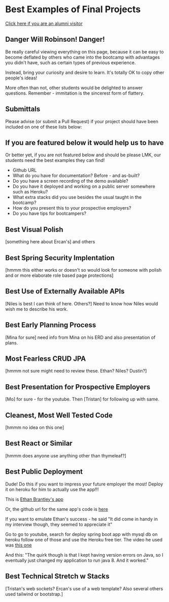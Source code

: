 # Best Examples of Final Projects

[Click here if you are an alumni visitor](#if-you-are-featured-below-it-would-help-us-to-have)

## Danger Will Robinson! Danger!

Be really careful viewing everything on this page, because it can be easy to become deflated by others who came into the bootcamp with advantages you didn't have, such as certain types of previous experience.

Instead, bring your curiosity and desire to learn. It's totally OK to copy other people's ideas!

More often than not, other students would be delighted to answer questions. Remember - immitation is the sincerest form of flattery.

## Submittals

Please advise (or submit a Pull Request) if your project should have been included on one of these lists below:

## If you are featured below it would help us to have

Or better yet, if you are not featured below and should be please LMK, our students need the best examples they can find!

- Github URL
- What do you have for documentation? Before - and as-built?
- Do you have a screen recording of the demo available?
- Do you have it deployed and working on a public server somewhere such as Heroku?
- What extra stacks did you use besides the usual taught in the bootcamp?
- How do you present this to your prospective employers?
- Do you have tips for bootcampers?

## Best Visual Polish

[something here about Ercan's] and others

## Best Spring Security Implentation

[hmmm this either works or doesn't so would look for someone with polish and or more elaborate role based page protections]

## Best Use of Externally Available APIs

[Niles is best I can think of here. Others?] Need to know how Niles would wish me to describe his work.

## Best Early Planning Process

[Mina for sure] need info from Mina on his ERD and also presentation of plans.

## Most Fearless CRUD JPA

[hmmm not sure might need to review these. Ethan? Niles? Dustin?]

## Best Presentation for Prospective Employers

[Mo] for sure - for the youtube. Then [Tristan] for following up with same.

## Cleanest, Most Well Tested Code

[hmmm no idea on this one]

## Best React or Similar

[hmmm does anyone use anything other than thymeleaf?]

## Best Public Deployment

Dude! Do this if you want to impress your future employer the most! Deploy it on heroku for him to actually use the app!!!

This is [Ethan Brantley's app](http://blue-search.herokuapp.com/)

Or, the github url for the same app's code is [here](https://github.com/EthanLTB/BlueSearch)

If you want to emulate Ethan's success - he said "It did come in handy in my interview though, they seemed to appreciate it" 

Go to go to youtube, search for deploy spring boot app with mysql db on heroku follow one of those and use the Heroku free tier. The video he used was [this one](https://youtu.be/TixLbON3TR8)

And this: "The quirk though is that I kept having version errors on Java, so I eventually just changed my application to run java 8. And it worked."

## Best Technical Stretch w Stacks

[Tristan's web sockets? Ercan's use of a web template? Also several others used tailwind or bootstrap.]
